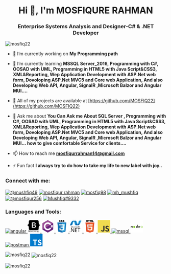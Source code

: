 <h1 align="center">Hi 👋, I'm MOSFIQURE RAHMAN</h1>
<h3 align="center">Enterprise Systems Analysis and Designer-C# & .NET Developer</h3>

<p align="left"> <img src="https://komarev.com/ghpvc/?username=mosfiq22&label=Profile%20views&color=0e75b6&style=flat" alt="mosfiq22" /> </p>

- 🔭 I’m currently working on **My Programming path**

- 🌱 I’m currently learning **MSSQL Server_2016, Programming with C#, OOSAD with UML, Programming in HTML5 with Java Script&CSS3, XML&Reporting, Wep Application Development with ASP.Net web form, Dovoloping ASP.Net MVC5 and Core web Application, And also Developing Web API, Angular, SignalR ,Microsoft Balzor and Angular MUI....**

- 🤝 All of my projects are available at [https://github.com/MOSFIQ22](https://github.com/MOSFIQ22)

- 💬 Ask me about **You Can Ask me About SQL Server , Programming with C#, OOSAD with UML, Programming in HTML5 with Java Script&CSS3, XML&Reporting, Wep Application Development with ASP.Net web form, Dovoloping ASP.Net MVC5 and Core web Application, And also Developing Web API, Angular, SignalR ,Microsoft Balzor and Angular MUI... how to give comfortable Service for clients....**

- 📫 How to reach me **mosfiqurrahman14@gmail.com**

- ⚡ Fun fact **I always try to do how to take my life to new label with joy..**

<h3 align="left">Connect with me:</h3>
<p align="left">
<a href="https://twitter.com/@mushfiq49" target="blank"><img align="center" src="https://raw.githubusercontent.com/rahuldkjain/github-profile-readme-generator/master/src/images/icons/Social/twitter.svg" alt="@mushfiq49" height="30" width="40" /></a>
<a href="https://linkedin.com/in/mosfiqur rahman" target="blank"><img align="center" src="https://raw.githubusercontent.com/rahuldkjain/github-profile-readme-generator/master/src/images/icons/Social/linked-in-alt.svg" alt="mosfiqur rahman" height="30" width="40" /></a>
<a href="https://fb.com/mosfiq98" target="blank"><img align="center" src="https://raw.githubusercontent.com/rahuldkjain/github-profile-readme-generator/master/src/images/icons/Social/facebook.svg" alt="mosfiq98" height="30" width="40" /></a>
<a href="https://instagram.com/mh_mushfiq" target="blank"><img align="center" src="https://raw.githubusercontent.com/rahuldkjain/github-profile-readme-generator/master/src/images/icons/Social/instagram.svg" alt="mh_mushfiq" height="30" width="40" /></a>
<a href="https://www.youtube.com/c/@mosfiqur256" target="blank"><img align="center" src="https://raw.githubusercontent.com/rahuldkjain/github-profile-readme-generator/master/src/images/icons/Social/youtube.svg" alt="@mosfiqur256" height="30" width="40" /></a>
<a href="https://discord.gg/Mushfiq#9332" target="blank"><img align="center" src="https://raw.githubusercontent.com/rahuldkjain/github-profile-readme-generator/master/src/images/icons/Social/discord.svg" alt="Mushfiq#9332" height="30" width="40" /></a>
</p>

<h3 align="left">Languages and Tools:</h3>
<p align="left"> <a href="https://angular.io" target="_blank" rel="noreferrer"> <img src="https://angular.io/assets/images/logos/angular/angular.svg" alt="angular" width="40" height="40"/> </a> <a href="https://getbootstrap.com" target="_blank" rel="noreferrer"> <img src="https://raw.githubusercontent.com/devicons/devicon/master/icons/bootstrap/bootstrap-plain-wordmark.svg" alt="bootstrap" width="40" height="40"/> </a> <a href="https://www.w3schools.com/cs/" target="_blank" rel="noreferrer"> <img src="https://raw.githubusercontent.com/devicons/devicon/master/icons/csharp/csharp-original.svg" alt="csharp" width="40" height="40"/> </a> <a href="https://www.w3schools.com/css/" target="_blank" rel="noreferrer"> <img src="https://raw.githubusercontent.com/devicons/devicon/master/icons/css3/css3-original-wordmark.svg" alt="css3" width="40" height="40"/> </a> <a href="https://dotnet.microsoft.com/" target="_blank" rel="noreferrer"> <img src="https://raw.githubusercontent.com/devicons/devicon/master/icons/dot-net/dot-net-original-wordmark.svg" alt="dotnet" width="40" height="40"/> </a> <a href="https://www.w3.org/html/" target="_blank" rel="noreferrer"> <img src="https://raw.githubusercontent.com/devicons/devicon/master/icons/html5/html5-original-wordmark.svg" alt="html5" width="40" height="40"/> </a> <a href="https://developer.mozilla.org/en-US/docs/Web/JavaScript" target="_blank" rel="noreferrer"> <img src="https://raw.githubusercontent.com/devicons/devicon/master/icons/javascript/javascript-original.svg" alt="javascript" width="40" height="40"/> </a> <a href="https://www.microsoft.com/en-us/sql-server" target="_blank" rel="noreferrer"> <img src="https://www.svgrepo.com/show/303229/microsoft-sql-server-logo.svg" alt="mssql" width="40" height="40"/> </a> <a href="https://nodejs.org" target="_blank" rel="noreferrer"> <img src="https://raw.githubusercontent.com/devicons/devicon/master/icons/nodejs/nodejs-original-wordmark.svg" alt="nodejs" width="40" height="40"/> </a> <a href="https://postman.com" target="_blank" rel="noreferrer"> <img src="https://www.vectorlogo.zone/logos/getpostman/getpostman-icon.svg" alt="postman" width="40" height="40"/> </a> <a href="https://www.typescriptlang.org/" target="_blank" rel="noreferrer"> <img src="https://raw.githubusercontent.com/devicons/devicon/master/icons/typescript/typescript-original.svg" alt="typescript" width="40" height="40"/> </a> </p>

<p><img align="left" src="https://github-readme-stats.vercel.app/api/top-langs?username=mosfiq22&show_icons=true&locale=en&layout=compact" alt="mosfiq22" /></p>

<p>&nbsp;<img align="center" src="https://github-readme-stats.vercel.app/api?username=mosfiq22&show_icons=true&locale=en" alt="mosfiq22" /></p>

<p><img align="center" src="https://github-readme-streak-stats.herokuapp.com/?user=mosfiq22&" alt="mosfiq22" /></p>
